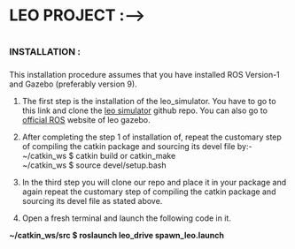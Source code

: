 # LEO PROJECT :-->

# <h3>INSTALLATION :<h3>
  This installation procedure assumes that you have installed ROS Version-1 and Gazebo (preferably version 9).
  1. The first step is the installation of the leo_simulator. You have to go to this link and clone the <a href = "https://github.com/LeoRover/leo_simulator">leo simulator</a> github repo. You can also go to <a href = "http://wiki.ros.org/leo_gazebo">official ROS</a> website of leo gazebo.
  
  2. After completing the step 1 of installation of, repeat the customary step of compiling the catkin package and sourcing its devel file by:-<br>
              ~/catkin_ws $ catkin build or catkin_make<br>
              ~/catkin_ws $ source devel/setup.bash<br>
  
  3. In the third step you will clone our repo and place it in your package and again repeat the customary step of compiling the catkin package and sourcing its devel file as stated above.
  
 4. Open a fresh terminal and launch the following code in it.<br>
  
  <B>~/catkin_ws/src $ roslaunch leo_drive spawn_leo.launch</B>

  
  
  
